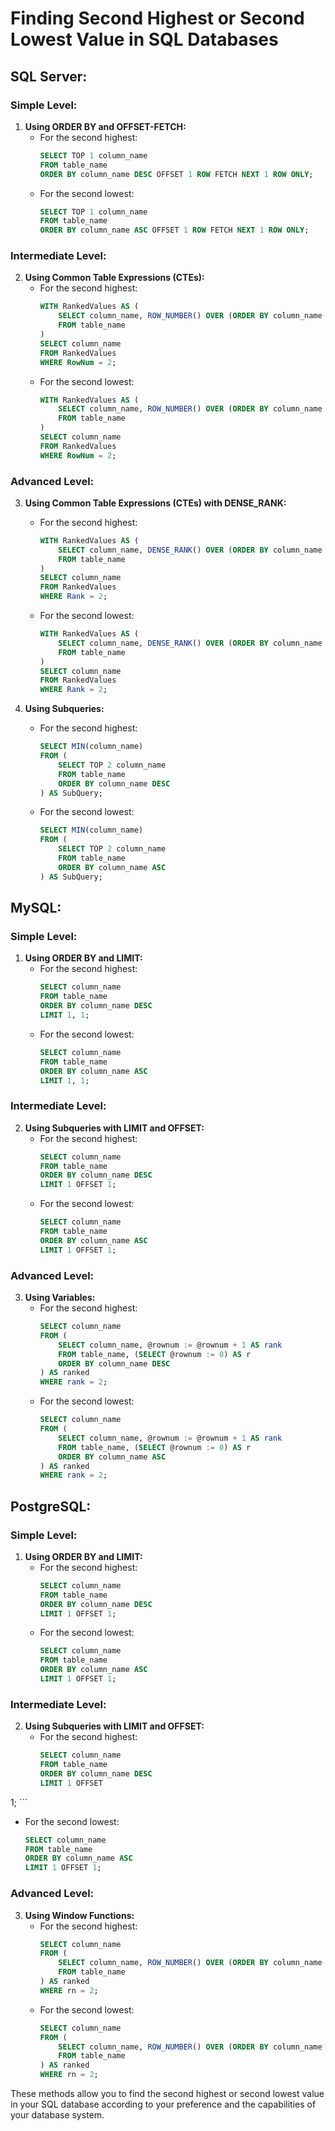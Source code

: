 

# Finding Second Highest or Second Lowest Value in SQL Databases

## SQL Server:

### Simple Level:
1. **Using ORDER BY and OFFSET-FETCH:**
   - For the second highest:
     ```sql
     SELECT TOP 1 column_name
     FROM table_name
     ORDER BY column_name DESC OFFSET 1 ROW FETCH NEXT 1 ROW ONLY;
     ```
   - For the second lowest:
     ```sql
     SELECT TOP 1 column_name
     FROM table_name
     ORDER BY column_name ASC OFFSET 1 ROW FETCH NEXT 1 ROW ONLY;
     ```

### Intermediate Level:
2. **Using Common Table Expressions (CTEs):**
   - For the second highest:
     ```sql
     WITH RankedValues AS (
         SELECT column_name, ROW_NUMBER() OVER (ORDER BY column_name DESC) AS RowNum
         FROM table_name
     )
     SELECT column_name
     FROM RankedValues
     WHERE RowNum = 2;
     ```
   - For the second lowest:
     ```sql
     WITH RankedValues AS (
         SELECT column_name, ROW_NUMBER() OVER (ORDER BY column_name ASC) AS RowNum
         FROM table_name
     )
     SELECT column_name
     FROM RankedValues
     WHERE RowNum = 2;
     ```

### Advanced Level:
3. **Using Common Table Expressions (CTEs) with DENSE_RANK:**
   - For the second highest:
     ```sql
     WITH RankedValues AS (
         SELECT column_name, DENSE_RANK() OVER (ORDER BY column_name DESC) AS Rank
         FROM table_name
     )
     SELECT column_name
     FROM RankedValues
     WHERE Rank = 2;
     ```
   - For the second lowest:
     ```sql
     WITH RankedValues AS (
         SELECT column_name, DENSE_RANK() OVER (ORDER BY column_name ASC) AS Rank
         FROM table_name
     )
     SELECT column_name
     FROM RankedValues
     WHERE Rank = 2;
     ```

4. **Using Subqueries:**
   - For the second highest:
     ```sql
     SELECT MIN(column_name)
     FROM (
         SELECT TOP 2 column_name
         FROM table_name
         ORDER BY column_name DESC
     ) AS SubQuery;
     ```
   - For the second lowest:
     ```sql
     SELECT MIN(column_name)
     FROM (
         SELECT TOP 2 column_name
         FROM table_name
         ORDER BY column_name ASC
     ) AS SubQuery;
     ```

## MySQL:

### Simple Level:
1. **Using ORDER BY and LIMIT:**
   - For the second highest:
     ```sql
     SELECT column_name
     FROM table_name
     ORDER BY column_name DESC
     LIMIT 1, 1;
     ```
   - For the second lowest:
     ```sql
     SELECT column_name
     FROM table_name
     ORDER BY column_name ASC
     LIMIT 1, 1;
     ```

### Intermediate Level:
2. **Using Subqueries with LIMIT and OFFSET:**
   - For the second highest:
     ```sql
     SELECT column_name
     FROM table_name
     ORDER BY column_name DESC
     LIMIT 1 OFFSET 1;
     ```
   - For the second lowest:
     ```sql
     SELECT column_name
     FROM table_name
     ORDER BY column_name ASC
     LIMIT 1 OFFSET 1;
     ```

### Advanced Level:
3. **Using Variables:**
   - For the second highest:
     ```sql
     SELECT column_name
     FROM (
         SELECT column_name, @rownum := @rownum + 1 AS rank
         FROM table_name, (SELECT @rownum := 0) AS r
         ORDER BY column_name DESC
     ) AS ranked
     WHERE rank = 2;
     ```
   - For the second lowest:
     ```sql
     SELECT column_name
     FROM (
         SELECT column_name, @rownum := @rownum + 1 AS rank
         FROM table_name, (SELECT @rownum := 0) AS r
         ORDER BY column_name ASC
     ) AS ranked
     WHERE rank = 2;
     ```

## PostgreSQL:

### Simple Level:
1. **Using ORDER BY and LIMIT:**
   - For the second highest:
     ```sql
     SELECT column_name
     FROM table_name
     ORDER BY column_name DESC
     LIMIT 1 OFFSET 1;
     ```
   - For the second lowest:
     ```sql
     SELECT column_name
     FROM table_name
     ORDER BY column_name ASC
     LIMIT 1 OFFSET 1;
     ```

### Intermediate Level:
2. **Using Subqueries with LIMIT and OFFSET:**
   - For the second highest:
     ```sql
     SELECT column_name
     FROM table_name
     ORDER BY column_name DESC
     LIMIT 1 OFFSET

 1;
     ```
   - For the second lowest:
     ```sql
     SELECT column_name
     FROM table_name
     ORDER BY column_name ASC
     LIMIT 1 OFFSET 1;
     ```

### Advanced Level:
3. **Using Window Functions:**
   - For the second highest:
     ```sql
     SELECT column_name
     FROM (
         SELECT column_name, ROW_NUMBER() OVER (ORDER BY column_name DESC) AS rn
         FROM table_name
     ) AS ranked
     WHERE rn = 2;
     ```
   - For the second lowest:
     ```sql
     SELECT column_name
     FROM (
         SELECT column_name, ROW_NUMBER() OVER (ORDER BY column_name ASC) AS rn
         FROM table_name
     ) AS ranked
     WHERE rn = 2;
     ```

These methods allow you to find the second highest or second lowest value in your SQL database according to your preference and the capabilities of your database system.
